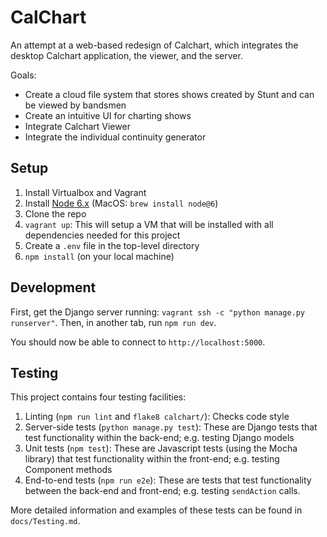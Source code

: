 # CalChart

An attempt at a web-based redesign of Calchart, which integrates the desktop Calchart application, the viewer, and the server.

Goals:
- Create a cloud file system that stores shows created by Stunt and can be viewed by bandsmen
- Create an intuitive UI for charting shows
- Integrate Calchart Viewer
- Integrate the individual continuity generator

## Setup

1. Install Virtualbox and Vagrant
2. Install [Node 6.x](https://nodejs.org/en/download/) (MacOS: `brew install node@6`)
3. Clone the repo
4. `vagrant up`: This will setup a VM that will be installed with all dependencies needed for this project
5. Create a `.env` file in the top-level directory
6. `npm install` (on your local machine)

## Development

First, get the Django server running: `vagrant ssh -c "python manage.py runserver"`. Then, in another tab, run `npm run dev`.

You should now be able to connect to `http://localhost:5000`.

## Testing

This project contains four testing facilities:

1. Linting (`npm run lint` and `flake8 calchart/`): Checks code style
2. Server-side tests (`python manage.py test`): These are Django tests that test functionality within the back-end; e.g. testing Django models
3. Unit tests (`npm test`): These are Javascript tests (using the Mocha library) that test functionality within the front-end; e.g. testing Component methods
4. End-to-end tests (`npm run e2e`): These are tests that test functionality between the back-end and front-end; e.g. testing `sendAction` calls.

More detailed information and examples of these tests can be found in `docs/Testing.md`.
